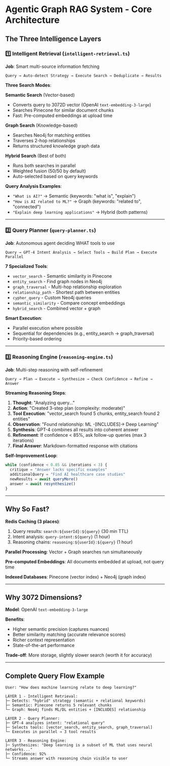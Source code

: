 # Agentic Graph RAG System - Core Architecture

## The Three Intelligence Layers

### 1️⃣ Intelligent Retrieval (`intelligent-retrieval.ts`)
**Job**: Smart multi-source information fetching

```
Query → Auto-detect Strategy → Execute Search → Deduplicate → Results
```

**Three Search Modes**:

**Semantic Search** (Vector-based)
- Converts query to 3072D vector (OpenAI `text-embedding-3-large`)
- Searches Pinecone for similar document chunks
- Fast: Pre-computed embeddings at upload time

**Graph Search** (Knowledge-based)
- Searches Neo4j for matching entities
- Traverses 2-hop relationships
- Returns structured knowledge graph data

**Hybrid Search** (Best of both)
- Runs both searches in parallel
- Weighted fusion (50/50 by default)
- Auto-selected based on query keywords

**Query Analysis Examples**:
- `"What is AI?"` → Semantic (keywords: "what is", "explain")
- `"How is AI related to ML?"` → Graph (keywords: "related to", "connected")
- `"Explain deep learning applications"` → Hybrid (both patterns)

---

### 2️⃣ Query Planner (`query-planner.ts`)
**Job**: Autonomous agent deciding WHAT tools to use

```
Query → GPT-4 Intent Analysis → Select Tools → Build Plan → Execute Parallel
```

**7 Specialized Tools**:
- `vector_search` - Semantic similarity in Pinecone
- `entity_search` - Find graph nodes in Neo4j
- `graph_traversal` - Multi-hop relationship exploration
- `relationship_path` - Shortest path between entities
- `cypher_query` - Custom Neo4j queries
- `semantic_similarity` - Compare concept embeddings
- `hybrid_search` - Combined vector + graph

**Smart Execution**:
- Parallel execution where possible
- Sequential for dependencies (e.g., entity_search → graph_traversal)
- Priority-based ordering

---

### 3️⃣ Reasoning Engine (`reasoning-engine.ts`)
**Job**: Multi-step reasoning with self-refinement

```
Query → Plan → Execute → Synthesize → Check Confidence → Refine → Answer
```

**Streaming Reasoning Steps**:
1. **Thought**: "Analyzing query..."
2. **Action**: "Created 3-step plan (complexity: moderate)"
3. **Tool Execution**: "vector_search found 5 chunks, entity_search found 2 entities"
4. **Observation**: "Found relationship: ML -[INCLUDES]-> Deep Learning"
5. **Synthesis**: GPT-4 combines all results into coherent answer
6. **Refinement**: If confidence < 85%, ask follow-up queries (max 3 iterations)
7. **Final Answer**: Markdown-formatted response with citations

**Self-Improvement Loop**:
```typescript
while (confidence < 0.85 && iterations < 3) {
  critique = "Answer lacks specific examples"
  additionalQuery = "Find AI healthcare case studies"
  newResults = await queryMore()
  answer = await resynthesize()
}
```

---

## Why So Fast?

**Redis Caching (3 places)**:
1. Query results: `search:${userId}:${query}` (30 min TTL)
2. Intent analysis: `query-intent:${query}` (1 hour)
3. Reasoning chains: `reasoning:${userId}:${query}` (1 hour)

**Parallel Processing**: Vector + Graph searches run simultaneously

**Pre-computed Embeddings**: All documents embedded at upload, not query time

**Indexed Databases**: Pinecone (vector index) + Neo4j (graph index)

---

## Why 3072 Dimensions?

**Model**: OpenAI `text-embedding-3-large`

**Benefits**:
- Higher semantic precision (captures nuances)
- Better similarity matching (accurate relevance scores)
- Richer context representation
- State-of-the-art performance

**Trade-off**: More storage, slightly slower search (worth it for accuracy)

---

## Complete Query Flow Example

```
User: "How does machine learning relate to deep learning?"

LAYER 1 - Intelligent Retrieval:
├─ Detects: "hybrid" strategy (semantic + relational keywords)
├─ Semantic: Pinecone returns 5 relevant chunks
└─ Graph: Neo4j finds ML/DL entities + [INCLUDES] relationship

LAYER 2 - Query Planner:
├─ GPT-4 analyzes intent: "relational query"
├─ Selects tools: [vector_search, entity_search, graph_traversal]
└─ Executes in parallel → 3 tool results

LAYER 3 - Reasoning Engine:
├─ Synthesizes: "Deep learning is a subset of ML that uses neural networks..."
├─ Confidence: 92%
└─ Streams answer with reasoning chain visible to user
```

